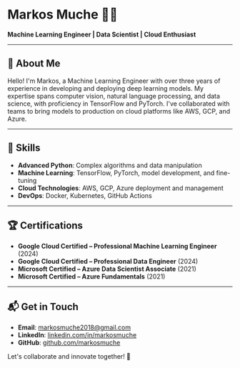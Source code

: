 # Markos Muche 👨‍💻

**Machine Learning Engineer | Data Scientist | Cloud Enthusiast**

---

## 👋 About Me

Hello! I'm Markos, a Machine Learning Engineer with over three years of experience in developing and deploying deep learning models. My expertise spans computer vision, natural language processing, and data science, with proficiency in TensorFlow and PyTorch. I've collaborated with teams to bring models to production on cloud platforms like AWS, GCP, and Azure.

---

## 🚀 Skills

- **Advanced Python**: Complex algorithms and data manipulation
- **Machine Learning**: TensorFlow, PyTorch, model development, and fine-tuning
- **Cloud Technologies**: AWS, GCP, Azure deployment and management
- **DevOps**: Docker, Kubernetes, GitHub Actions

---

## 🏆 Certifications

- **Google Cloud Certified – Professional Machine Learning Engineer** (2024)
- **Google Cloud Certified – Professional Data Engineer** (2024)
- **Microsoft Certified – Azure Data Scientist Associate** (2021)
- **Microsoft Certified – Azure Fundamentals** (2021)

---

## 📬 Get in Touch

- **Email**: [markosmuche2018@gmail.com](mailto:markosmuche2018@gmail.com)
- **LinkedIn**: [linkedin.com/in/markosmuche](https://www.linkedin.com/in/markosmuche)
- **GitHub**: [github.com/markosmuche](https://github.com/markosmuche)

Let's collaborate and innovate together! 🚀
